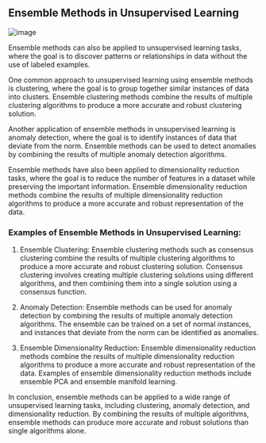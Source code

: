 ## Ensemble Methods in Unsupervised Learning
![image](https://github.com/fatihilhan42/Data_Science_Journey/assets/63750425/e2f55aae-8718-474c-bdc7-f308f622b879)


Ensemble methods can also be applied to unsupervised learning tasks, where the goal is to discover patterns or relationships in data without the use of labeled examples.

One common approach to unsupervised learning using ensemble methods is clustering, where the goal is to group together similar instances of data into clusters. Ensemble clustering methods combine the results of multiple clustering algorithms to produce a more accurate and robust clustering solution.

Another application of ensemble methods in unsupervised learning is anomaly detection, where the goal is to identify instances of data that deviate from the norm. Ensemble methods can be used to detect anomalies by combining the results of multiple anomaly detection algorithms.

Ensemble methods have also been applied to dimensionality reduction tasks, where the goal is to reduce the number of features in a dataset while preserving the important information. Ensemble dimensionality reduction methods combine the results of multiple dimensionality reduction algorithms to produce a more accurate and robust representation of the data.

### Examples of Ensemble Methods in Unsupervised Learning:

1. Ensemble Clustering: Ensemble clustering methods such as consensus clustering combine the results of multiple clustering algorithms to produce a more accurate and robust clustering solution. Consensus clustering involves creating multiple clustering solutions using different algorithms, and then combining them into a single solution using a consensus function.

2. Anomaly Detection: Ensemble methods can be used for anomaly detection by combining the results of multiple anomaly detection algorithms. The ensemble can be trained on a set of normal instances, and instances that deviate from the norm can be identified as anomalies.

3. Ensemble Dimensionality Reduction: Ensemble dimensionality reduction methods combine the results of multiple dimensionality reduction algorithms to produce a more accurate and robust representation of the data. Examples of ensemble dimensionality reduction methods include ensemble PCA and ensemble manifold learning.

In conclusion, ensemble methods can be applied to a wide range of unsupervised learning tasks, including clustering, anomaly detection, and dimensionality reduction. By combining the results of multiple algorithms, ensemble methods can produce more accurate and robust solutions than single algorithms alone.
